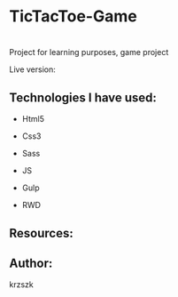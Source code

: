 # TicTacToe-Game

# 

Project for learning purposes, game project



Live version:



## Technologies I have used:



* Html5

* Css3

* Sass

* JS

* Gulp

* RWD



## Resources:

## Author:

krzszk